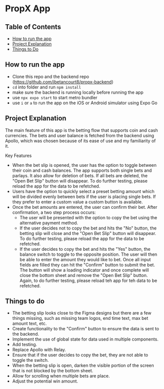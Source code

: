 # PropX App

## Table of Contents

- [How to run the app](#how-to-run-the-app)
- [Project Explanation](#project-explanation)
- [Things to Do](#things-to-do)

## How to run the app

- Clone this repo and the backend repo (https://github.com/jbetancourt8/propx-backend)
- `cd` into folder and run `npm install`
- make sure the backend is running locally before running the app
- use `npx expo start` to start metro bundler
- use `i` or `a` to run the app on the iOS or Android simulator using Expo Go

## Project Explanation

The main feature of this app is the betting flow that supports coin and cash currencies. The bets and user balance is fetched from the backend using Apollo, which was chosen because of its ease of use and my familiarity of it.

Key Features

- When the bet slip is opened, the user has the option to toggle between their coin and cash balances. The app supports both single bets and parlays. It also allow for deletion of bets. If all bets are deleted, the "Open Bet Slip" button will disappear. To do further testing, please reload the app for the data to be refetched.
- Users have the option to quickly select a preset betting amount which will be divided evenly between bets if the user is placing single bets. If they prefer to enter a custom value a custom button is available.
- Once the bet amounts are entered, the user can confirm their bet. After confirmation, a two step process occurs:
  - The user will be presented with the option to copy the bet using the alternative payment method.
  - If the user decides not to copy the bet and hits the "No" button, the betting slip will close and the "Open Bet Slip" button will disappear. To do further testing, please reload the app for the data to be refetched.
  - If the user decides to copy the bet and hits the "Yes" button, the balance switch to toggle to the opposite position. The user will then be able to enter the amount they would like to bet. Once all input fields are filled they can hit the "Confirm" button to submit the bet. The button will show a loading indicator and once complete will close the bottom sheet and remove the "Open Bet Slip" button. Again, to do further testing, please reload teh app for teh data to be refetched.

## Things to do

- The betting slip looks close to the Figma designs but there are a few things missing, such as missing team logos, end time text, max bet amount text, etc.
- Create functionality to the "Confirm" button to ensure the data is sent to the backend.
- Implement the use of global state for data used in multiple components.
- Add testing.
- Replace Apollo with Relay.
- Ensure that if the user decides to copy the bet, they are not able to toggle the switch.
- When the betting slip is open, darken the visible portion of the screen that is not blocked by the bottom sheet.
- Allow for scrolling when multiple bets are place.
- Adjust the potential win amount.
